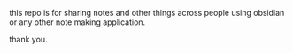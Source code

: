 this repo is for sharing notes and other things across people using obsidian or any other note making application.

thank you.